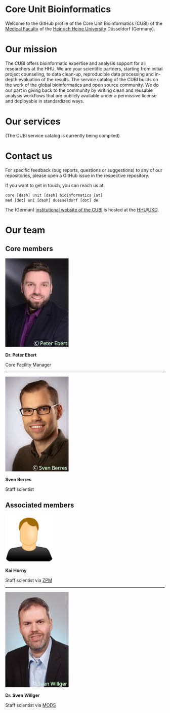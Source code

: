 # Core Unit Bioinformatics

Welcome to the GitHub profile of the Core Unit Bioinformatics (CUBI) of the
[Medical Faculty](www.medizin.hhu.de/en/) of the
[Heinrich Heine University](www.hhu.de/en/) Düsseldorf (Germany).

# Our mission

The CUBI offers bioinformatic expertise and analysis support for all researchers at the HHU. We are your scientific partners, starting from initial
project counseling, to data clean-up, reproducible data processing and in-depth evaluation of the results. The service catalog of the CUBI builds
on the work of the global bioinformatics and open source community. We do our part in giving back to the community by writing clean and reusable
analysis workflows that are publicly available under a permissive license and deployable in standardized ways.

# Our services

(The CUBI service catalog is currently being compiled)

# Contact us

For specific feedback (bug reports, questions or suggestions) to any of our repositories, please open a GitHub issue in the respective repository.

If you want to get in touch, you can reach us at:

```
core [dash] unit [dash] bioinformatics [at]
med [dot] uni [dash] duesseldorf [dot] de
```

The (German) [institutional website of the CUBI](www.uniklinik-duesseldorf.de/patienten-besucher/klinikeninstitutezentren/institut-fuer-medizinische-biometrie-und-bioinformatik/core-unit-bioinformatik)
is hosted at the
[HHU](www.hhu.de/en/)/[UKD](www.uniklinik-duesseldorf.de).

# Our team

## Core members

![Dr. Peter Ebert](https://github.com/core-unit-bioinformatics/.github/raw/main/img/staff/pebert_cr.jpg)

**Dr. Peter Ebert**

Core Facility Manager

---

![sven_berres](https://github.com/core-unit-bioinformatics/.github/raw/main/img/staff/sberres_cr.jpg)

**Sven Berres**

Staff scientist


## Associated members

![Kai Horny](../img/icon_male.png)

**Kai Horny**

Staff scientist via [ZPM](https://dnpm.de/de/zentren-des-dnpm/zpm-duesseldorf/)

---

![Dr. Sven Willger](https://github.com/core-unit-bioinformatics/.github/raw/main/img/staff/swillger_cr.jpg)

**Dr. Sven Willger**

Staff scientist via [MODS](https://www.mods.hhu.de/en/)
